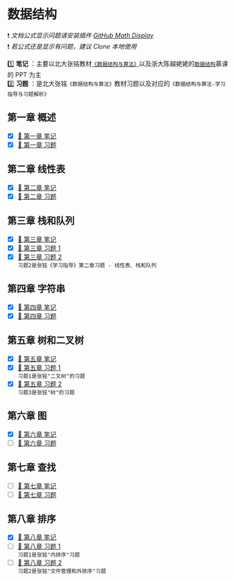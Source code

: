 # 数据结构

:exclamation: _文档公式显示问题请安装插件 [GitHub Math Display](https://chrome.google.com/webstore/detail/github-math-display/cgolaobglebjonjiblcjagnpmdmlgmda/related)_  
:exclamation: _若公式还是显示有问题，建议 Clone 本地使用_

:one: **笔记** ：主要以北大张铭教材[`《数据结构与算法》`](https://github.com/caoshenghui/DataStruct/releases/tag/v1.0)以及浙大陈越姥姥的[`数据结构`](https://www.icourse163.org/course/ZJU-93001)慕课的 PPT 为主  
:two: **习题** ：是北大张铭`《数据结构与算法》`教材习题以及对应的`《数据结构与算法-学习指导与习题解析》`

## 第一章 概述

- [x] [:page_facing_up: 第一章 笔记](./1-概述.md)
- [x] [:orange_book: 第一章 习题](./习题/1-概述.md)

## 第二章 线性表

- [x] [:page_facing_up: 第二章 笔记](./2-线性表.md)
- [x] [:orange_book: 第二章 习题](./习题/2-线性表.md)

## 第三章 栈和队列

- [x] [:page_facing_up: 第三章 笔记](./3-栈和队列.md)
- [x] [:orange_book: 第三章 习题 1](./习题/3-栈和队列.md)
- [x] [:green_book: 第三章 习题 2](./习题/3-线性表、栈和队列.md)  
       `习题2是张铭《学习指导》第二章习题 - 线性表、栈和队列`

## 第四章 字符串

- [x] [:page_facing_up: 第四章 笔记](./4-字符串.md)
- [x] [:orange_book: 第四章 习题](./习题/4-字符串.md)

## 第五章 树和二叉树

- [x] [:page_facing_up: 第五章 笔记](./5-树和二叉树.md)
- [x] [:orange_book: 第五章 习题 1](./习题/5-树和二叉树-二叉树.md)  
       `习题1是张铭"二叉树"的习题`
- [x] [:green_book: 第五章 习题 2](./习题/5-树和二叉树-树.md)  
       `习题3是张铭"树"的习题`

## 第六章 图

- [x] [:page_facing_up: 第六章 笔记](./6-图.md)
- [ ] [:orange_book: 第六章 习题](./习题/6-图.md)

## 第七章 查找

- [ ] [:page_facing_up: 第七章 笔记](./7-查找.md)
- [ ] [:orange_book: 第七章 习题]()

## 第八章 排序

- [x] [:page_facing_up: 第八章 笔记](./8-排序.md)
- [ ] [:orange_book: 第八章 习题 1](./习题/8-排序-内排序.md)  
       `习题1是张铭"内排序"习题`
- [ ] [:green_book: 第八章 习题 2](./习题/8-排序-文件管理和外排序.md)  
       `习题2是张铭"文件管理和外排序"习题`
